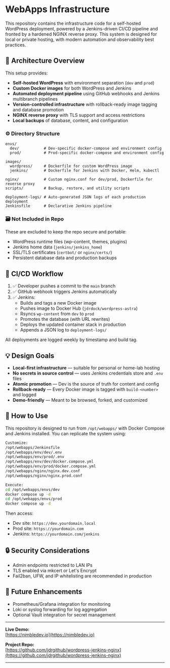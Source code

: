 
# WebApps Infrastructure

This repository contains the infrastructure code for a self-hosted WordPress deployment, powered by a Jenkins-driven CI/CD pipeline and fronted by a hardened NGINX reverse proxy. This system is designed for local or private hosting, with modern automation and observability best practices.

## 🔧 Architecture Overview

This setup provides:

- **Self-hosted WordPress** with environment separation (`dev` and `prod`)
- **Custom Docker images** for both WordPress and Jenkins
- **Automated deployment pipeline** using GitHub webhooks and Jenkins multibranch pipelines
- **Version-controlled infrastructure** with rollback-ready image tagging and database promotion
- **NGINX reverse proxy** with TLS support and access restrictions
- **Local backups** of database, content, and configuration

### ⚙️ Directory Structure

```
envs/
  dev/           # Dev-specific docker-compose and environment config
  prod/          # Prod-specific docker-compose and environment config

images/
  wordpress/     # Dockerfile for custom WordPress image
  jenkins/       # Dockerfile for Jenkins with Docker, Helm, kubectl

nginx/           # Custom nginx.conf for dev/prod, Dockerfile for reverse proxy
scripts/         # Backup, restore, and utility scripts

deployment-logs/ # Auto-generated JSON logs of each production deployment
Jenkinsfile      # Declarative Jenkins pipeline
```

### 🗃️ Not Included in Repo

These are excluded to keep the repo secure and portable:

- WordPress runtime files (wp-content, themes, plugins)
- Jenkins home data (`jenkins/jenkins_home`)
- SSL/TLS certificates (`certbot/` or `nginx/certs/`)
- Persistent database data and production backups

## 🚀 CI/CD Workflow

1. ✅ Developer pushes a commit to the `main` branch
2. ✅ GitHub webhook triggers Jenkins automatically
3. ✅ Jenkins:
   - Builds and tags a new Docker image
   - Pushes image to Docker Hub (`jdrdock/wordpress-astra`)
   - Rsyncs `wp-content` from `dev` to `prod`
   - Promotes the database (with URL rewrites)
   - Deploys the updated container stack in production
   - Appends a JSON log to `deployment-logs/`

All deployments are logged weekly by timestamp and build tag.

## 💡 Design Goals

- **Local-first infrastructure** — suitable for personal or home-lab hosting
- **No secrets in source control** — uses Jenkins credentials store and `.env` files
- **Atomic promotion** — Dev is the source of truth for content and config
- **Rollback-ready** — Every Docker image is tagged with `build-<number>` and logged
- **Demo-friendly** — Meant to be browsed, forked, and customized

## 📁 How to Use

This repository is designed to run from `/opt/webapps/` with Docker Compose and Jenkins installed. You can replicate the system using:

```bash
Customize:
/opt/webapps/Jenkinsfile
/opt/webapps/env/dev/.env
/opt/webapps/env/prod/.env
/opt/webapps/env/dev/docker.compose.yml
/opt/webapps/env/prod/docker.compose.yml
/opt/webapps/nginx/nginx.dev.conf
/opt/webapps/nginx/nginx.prod.conf

Execute:
cd /opt/webapps/envs/dev
docker compose up -d
cd /opt/webapps/envs/prod
docker compose up -d
```

Then access:

- Dev site: `https://dev.yourdomain.local`
- Prod site: `https://yourdomain.com`
- Jenkins: `https://yourdomain.com/jenkins`

## 🔒 Security Considerations

- Admin endpoints restricted to LAN IPs
- TLS enabled via mkcert or Let's Encrypt
- Fail2ban, UFW, and IP whitelisting are recommended in production

## 🧪 Future Enhancements

- Prometheus/Grafana integration for monitoring
- Loki or syslog forwarding for log aggregation
- Optional Vault integration for secret management

---

**Live Demo:**  
[https://nimbledev.io](https://nimbledev.io)

**Project Repo:**  
[https://github.com/jdrgithub/wordpress-jenkins-nginx](https://github.com/jdrgithub/wordpress-jenkins-nginx)

---

